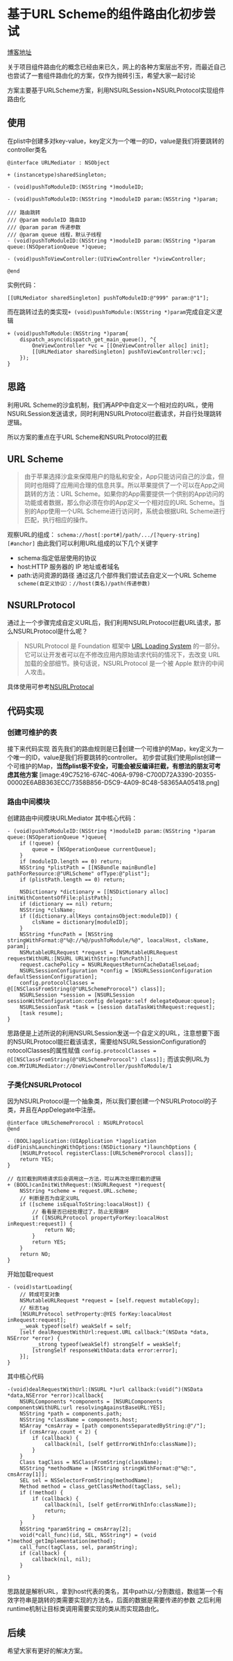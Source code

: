 # 基于URL Scheme的组件路由化初步尝试

[博客地址](https://yizhanxiong.com/2020/09/26/%e5%9f%ba%e4%ba%8eurlscheme%e7%9a%84%e7%bb%84%e4%bb%b6%e8%b7%af%e7%94%b1%e5%8c%96%e5%88%9d%e6%ad%a5%e5%b0%9d%e8%af%95/)

关于项目组件路由化的概念已经由来已久，网上的各种方案层出不穷，而最近自己也尝试了一套组件路由化的方案，仅作为抛砖引玉，希望大家一起讨论

方案主要基于URLScheme方案，利用NSURLSession+NSURLProtocol实现组件路由化


## 使用
在plist中创建多对key-value，key定义为一个唯一的ID，value是我们将要跳转的controller类名
```
@interface URLMediator : NSObject

+ (instancetype)sharedSingleton;

- (void)pushToModuleID:(NSString *)moduleID;

- (void)pushToModuleID:(NSString *)moduleID param:(NSString *)param;

/// 路由跳转
/// @param moduleID 路由ID
/// @param param 传递参数
/// @param queue 线程，默认子线程
- (void)pushToModuleID:(NSString *)moduleID param:(NSString *)param queue:(NSOperationQueue *)queue;

- (void)pushToViewController:(UIViewController *)viewController;

@end
```
实例代码：
```
[[URLMediator sharedSingleton] pushToModuleID:@"999" param:@"1"];
```
而在跳转过去的类实现`+ (void)pushToModule:(NSString *)param`完成自定义逻辑
```
+ (void)pushToModule:(NSString *)param{
    dispatch_async(dispatch_get_main_queue(), ^{
        OneViewController *vc = [[OneViewController alloc] init];
        [[URLMediator sharedSingleton] pushToViewController:vc];
    });
}
```

## 思路
利用URL Scheme的沙盒机制，我们再APP中自定义一个相对应的URL，使用NSURLSession发送请求，同时利用NSURLProtocol拦截请求，并自行处理跳转逻辑。

所以方案的重点在于URL Scheme和NSURLProtocol的拦截


## URL Scheme
> 由于苹果选择沙盒来保障用户的隐私和安全，App只能访问自己的沙盒，但同时也阻碍了应用间合理的信息共享。所以苹果提供了一个可以在App之间跳转的方法：URL Scheme。如果你的App需要提供一个供别的App访问的功能或者数据，那么你必须在你的App定义一个相对应的URL Scheme。当别的App使用一个URL Scheme进行访问时，系统会根据URL Scheme进行匹配，执行相应的操作。

观察URL的组成：
`schema://host[:port#]/path/.../[?query-string][#anchor]`
由此我们可以利用URL组成的以下几个关键字
- schema:指定低层使用的协议
- host:HTTP 服务器的 IP 地址或者域名
- path:访问资源的路径
通过这几个部件我们尝试去自定义一个URL Scheme
`scheme(自定义协议）：//host(类名)/path(传递参数)`


## NSURLProtocol
通过上一个步骤完成自定义URL后，我们利用NSURLProtocol拦截URL请求，那么NSURLProtocol是什么呢？
> NSURLProtocol 是 Foundation 框架中  [URL Loading System](https://developer.apple.com/documentation/foundation/url_loading_system?language=objc)  的一部分。它可以让开发者可以在不修改应用内原始请求代码的情况下，去改变 URL 加载的全部细节。换句话说，NSURLProtocol 是一个被 Apple 默许的中间人攻击。

具体使用可参考[NSURLProtocal](https://juejin.im/post/6844904079458566152)


## 代码实现
### 创建可维护的表
接下来代码实现
首先我们的路由规则是已创建一个可维护的Map，key定义为一个唯一的ID，value是我们将要跳转的controller。
初步尝试我们使用plist创建一个可维护的Map，**当然plist极不安全，可能会被反编译拦截，有想法的朋友可考虑其他方案**
[image:49C75216-674C-406A-9798-C700D72A3390-20355-00002E6ABB363ECC/7358B856-D5C9-4A09-8C48-58365AA05418.png]

### 路由中间模块
创建路由中间模块URLMediator
其中核心代码：
```
- (void)pushToModuleID:(NSString *)moduleID param:(NSString *)param queue:(NSOperationQueue *)queue{
    if (!queue) {
        queue = [NSOperationQueue currentQueue];
    }
    if (moduleID.length == 0) return;
    NSString *plistPath = [[NSBundle mainBundle] pathForResource:@"URLScheme" ofType:@"plist"];
    if (plistPath.length == 0) return;
    
    NSDictionary *dictionary = [[NSDictionary alloc] initWithContentsOfFile:plistPath];
    if (dictionary == nil) return;
    NSString *clsName;
    if ([dictionary.allKeys containsObject:moduleID]) {
        clsName = dictionary[moduleID];
    }
    NSString *funcPath = [NSString stringWithFormat:@"%@://%@/pushToModule/%@", loacalHost, clsName, param];
    NSMutableURLRequest *request = [NSMutableURLRequest requestWithURL:[NSURL URLWithString:funcPath]];
    request.cachePolicy = NSURLRequestReturnCacheDataElseLoad;
    NSURLSessionConfiguration *config = [NSURLSessionConfiguration defaultSessionConfiguration];
    config.protocolClasses = @[[NSClassFromString(@"URLSchemeProrocol") class]];
    NSURLSession *session = [NSURLSession sessionWithConfiguration:config delegate:self delegateQueue:queue];
    NSURLSessionTask *task = [session dataTaskWithRequest:request];
    [task resume];
}
```
思路便是上述所说的利用NSURLSession发送一个自定义的URL，注意想要下面的NSURLProtocol能拦截该请求，需要给NSURLSessionConfiguration的rotocolClasses的属性赋值
`config.protocolClasses = @[[NSClassFromString(@"URLSchemeProrocol") class]];`
而该实例URL为`com.MYIURLMediator://OneViewController/pushToModule/1`

### 子类化NSURLProtocol
因为NSURLProtocol是一个抽象类，所以我们要创建一个NSURLProtocol的子类，并且在AppDelegate中注册。
```
@interface URLSchemeProrocol : NSURLProtocol
@end
```


```
- (BOOL)application:(UIApplication *)application didFinishLaunchingWithOptions:(NSDictionary *)launchOptions {
    [NSURLProtocol registerClass:[URLSchemeProrocol class]];
    return YES;
}
```

```
// 在拦截到网络请求后会调用这一方法，可以再次处理拦截的逻辑
+ (BOOL)canInitWithRequest:(NSURLRequest *)request{
    NSString *scheme = request.URL.scheme;
    // 判断是否为自定义URL
    if ([scheme isEqualToString:loacalHost]) {
        // 看看是否已经处理过了，防止无限循环
        if ([NSURLProtocol propertyForKey:loacalHost inRequest:request]) {
            return NO;
        }
        return YES;
    }
    return NO;
}
```

开始加载request
```
- (void)startLoading{
    // 转成可变对象
    NSMutableURLRequest *request = [self.request mutableCopy];
    // 标志tag
    [NSURLProtocol setProperty:@YES forKey:loacalHost inRequest:request];
    __weak typeof(self) weakSelf = self;
    [self dealRequestWithUrl:request.URL callback:^(NSData *data, NSError *error) {
        __strong typeof(weakSelf) strongSelf = weakSelf;
        [strongSelf responseWithData:data error:error];
    }];
}
```
其中核心代码
```
-(void)dealRequestWithUrl:(NSURL *)url callback:(void(^)(NSData *data,NSError *error))callback{
    NSURLComponents *components = [NSURLComponents componentsWithURL:url resolvingAgainstBaseURL:YES];
    NSString *path = components.path;
    NSString *className = components.host;
    NSArray *cmsArray = [path componentsSeparatedByString:@"/"];
    if (cmsArray.count < 2) {
        if (callback) {
            callback(nil, [self getErrorWithInfo:className]);
        }
    }
    Class tagClass = NSClassFromString(className);
    NSString *methodName = [NSString stringWithFormat:@"%@:", cmsArray[1]];
    SEL sel = NSSelectorFromString(methodName);
    Method method = class_getClassMethod(tagClass, sel);
    if (!method) {
        if (callback) {
            callback(nil, [self getErrorWithInfo:className]);
            return;
        }
    }
    NSString *paramString = cmsArray[2];
    void(*call_func)(id, SEL, NSString*) = (void *)method_getImplementation(method);
    call_func(tagClass, sel, paramString);
    if (callback) {
        callback(nil, nil);
    }
    
}
```
思路就是解析URL，拿到host代表的类名，其中path以`/`分割数组，数组第一个有效字符串是跳转的类需要实现的方法名，后面的数据是需要传递的参数
之后利用runtime机制让目标类调用需要实现的类从而实现路由化。


## 后续
希望大家有更好的解决方案。
